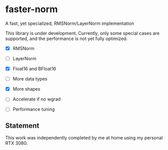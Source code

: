 # faster-norm

A fast, yet specialized, RMSNorm/LayerNorm implementation

This library is under development. Currently, only some special cases are supported, and the performance is not yet fully optimized.

- [x] RMSNorm
- [ ] LayerNorm
- [x] Float16 and BFloat16
- [ ] More data types
- [x] More shapes
- [ ] Accelerate if no wgrad
- [ ] Performance tuning


## Statement

This work was independently completed by me at home using my personal RTX 3080.

